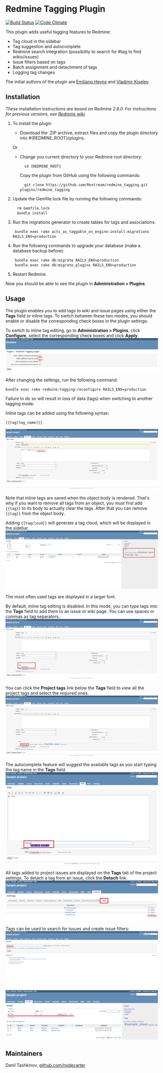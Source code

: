 # Redmine Tagging Plugin

[![Build Status](https://travis-ci.org/Restream/redmine_tagging.svg?branch=master)](https://travis-ci.org/Restream/redmine_tagging)
[![Code Climate](https://codeclimate.com/github/Restream/redmine_tagging/badges/gpa.svg)](https://codeclimate.com/github/Restream/redmine_tagging)

This plugin adds useful tagging features to Redmine:

* Tag cloud in the sidebar
* Tag suggestion and autocomplete
* Redmine search integration (possibility to search for #tag to find wikis/issues)
* Issue filters based on tags
* Batch assignment and detachment of tags
* Logging tag changes

The initial authors of the plugin are [Emiliano Heyns](mailto:emiliano.heyns@gmail.com) and [Vladimir Kiselev](https://github.com/nettsundere).

## Installation

*These installation instructions are based on Redmine 2.6.0. For instructions for previous versions, see [Redmine wiki](http://www.redmine.org/projects/redmine/wiki/Plugins).*

1. To install the plugin
    * Download the .ZIP archive, extract files and copy the plugin directory into #{REDMINE_ROOT}/plugins.
    
    Or

    * Change you current directory to your Redmine root directory:  

            cd {REDMINE_ROOT}
            
      Copy the plugin from GitHub using the following commands:
      
            git clone https://github.com/Restream/redmine_tagging.git plugins/redmine_tagging
            
2. Update the Gemfile.lock file by running the following commands:  

         rm Gemfile.lock  
         bundle install
            
3. Run the migrations generator to create tables for tags and associations:

        bundle exec rake acts_as_taggable_on_engine:install:migrations RAILS_ENV=production
            
4. Run the following commands to upgrade your database (make a database backup before):  

        bundle exec rake db:migrate RAILS_ENV=production
        bundle exec rake db:migrate_plugins RAILS_ENV=production

5. Restart Redmine.

Now you should be able to see the plugin in **Administration > Plugins**.

## Usage

The plugin enables you to add tags to wiki and issue pages using either the **Tags** field or inline tags. To switch between these two modes, you should enable or disable the corresponding check boxes in the plugin settings. 

To switch to inline tag editing, go to **Administration > Plugins**, click **Configure**, select the corresponding check boxes and click **Apply**.  
![inline editing](doc/tagging_1.PNG)

After changing the settings, run the following command:

    bundle exec rake redmine:tagging:reconfigure RAILS_ENV=production

Failure to do so will result in loss of data (tags) when switching to another tagging mode.

Inline tags can be added using the following syntax:

    {{tag(tag_name)}}

![inline tags](doc/tagging_2.PNG)

Note that inline tags are saved when the object body is rendered. That's why if you want to remove all tags from an object, you must first add `{{tag}}` to its body to actually clear the tags. After that you can remove `{{tag}}` from the object body.

Adding `{{tagcloud}}` will generate a tag cloud, which will be displayed in the sidebar.  
![tag cloud](doc/tagging_3.PNG)

The most often used tags are displayed in a larger font.

By default, inline tag editing is disabled. In this mode, you can type tags into the **Tags** field to add them to an issue or wiki page. You can use spaces or commas as tag separators.  
![tags field](doc/tagging_4.PNG)

You can click the **Project tags** link below the **Tags** field to view all the project tags and select the required ones.  
![project tags](doc/tagging_5.PNG)

The autocomplete feature will suggest the available tags as you start typing the tag name in the **Tags** field.  
![tags autocomplete](doc/tagging_6.PNG)

All tags added to project issues are displayed on the **Tags** tab of the project settings. To detach a tag from an issue, click the **Detach** link.  
![tags tab](doc/tagging_7.PNG)

Tags can be used to search for issues and create issue filters:  
![tag search](doc/tagging_8.PNG)  
![tag filters](doc/tagging_9.PNG)

## Maintainers

Danil Tashkinov, [github.com/nodecarter](https://github.com/nodecarter)